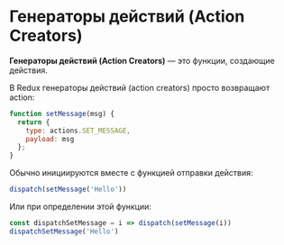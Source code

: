 # Генераторы действий \(Action Creators\)

**Генераторы действий \(Action Creators\)** — это функции, создающие действия.

В Redux генераторы действий \(action creators\) просто возвращают action:

```jsx
function setMessage(msg) {
  return {
    type: actions.SET_MESSAGE,
    payload: msg
  };
}
```

Обычно инициируются вместе с функцией отправки действия:

```jsx
dispatch(setMessage('Hello'))
```

Или при определении этой функции:

```jsx
const dispatchSetMessage = i => dispatch(setMessage(i))
dispatchSetMessage('Hello')
```



